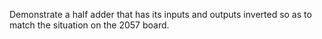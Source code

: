 Demonstrate a half adder that has its inputs and outputs inverted so
as to match the situation on the 2057 board.
